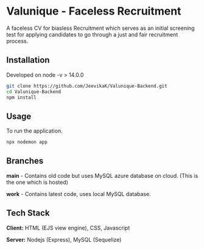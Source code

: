
# Valunique - Faceless Recruitment

A faceless CV for biasless Recruitment which serves as an initial screening test for applying candidates to go through a just and fair recruitment process.


## Installation

Developed on node -v > 14.0.0

```bash
git clone https://github.com/JeevikaK/Valunique-Backend.git
cd Valunique-Backend
npm install
```
    
## Usage

To run the application.
```bash
npx nodemon app
```
    

## Branches

**main** - Contains old code but uses MySQL azure database on cloud. (This is the one which is hosted)

**work** - Contains latest code, uses local MySQL database.
## Tech Stack

**Client:** HTML (EJS view engine), CSS, Javascript

**Server:** Nodejs (Express), MySQL (Sequelize)

